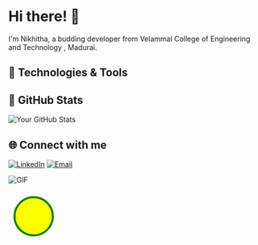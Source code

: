 # Hi there! 👋

I'm Nikhitha, a budding developer from Velammal College of Engineering and Technology , Madurai.

## 🔧 Technologies & Tools


## 🚀 GitHub Stats
![Your GitHub Stats](https://github-readme-stats.vercel.app/api?username=Nikhithasv&show_icons=true&theme=radical)

## 🌐 Connect with me
[![LinkedIn](https://img.shields.io/badge/LinkedIn-Connect-blue)]([https://www.linkedin.com/in/your-linkedin-profile](https://www.linkedin.com/in/nikhitha-vasudevan-b2382a252/))
[![Email](https://tse1.mm.bing.net/th?id=OIP.IpB5yPUkCFHOzlmM-O7ncAHaFW&pid=Api&P=0&h=220)](https://twitter.com/your-twitter-handle)

<!-- Animated GIF -->
![GIF](https://media.giphy.com/media/your-gif-id/giphy.gif)

<!-- SVG Animation -->
<svg width="100" height="100" xmlns="http://www.w3.org/2000/svg">
  <circle cx="50" cy="50" r="40" stroke="green" stroke-width="4" fill="yellow">
    <animate attributeName="r" from="40" to="10" dur="0.5s" begin="0s" repeatCount="indefinite" />
  </circle>
</svg>
